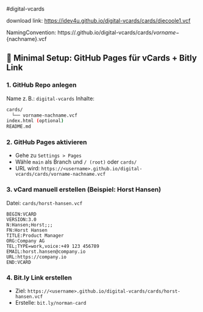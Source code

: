 #digital-vcards


download link: https://idev4u.github.io/digital-vcards/cards/diecoole1.vcf

NamingConvention: 
https://<username>.github.io/digital-vcards/cards/${vorname}-${nachname}.vcf

## 🚀 Minimal Setup: GitHub Pages für vCards + Bitly Link

### 1. **GitHub Repo anlegen**

Name z. B.: `digital-vcards`
Inhalte:

```bash
cards/
  └── vorname-nachname.vcf
index.html (optional)
README.md
```

### 2. **GitHub Pages aktivieren**

* Gehe zu `Settings > Pages`
* Wähle `main` als Branch und `/ (root)` oder `cards/`
* URL wird: `https://<username>.github.io/digital-vcards/cards/vorname-nachname.vcf`

### 3. **vCard manuell erstellen (Beispiel: Horst Hansen)**

Datei: `cards/horst-hansen.vcf`

```vcf
BEGIN:VCARD
VERSION:3.0
N:Hansen;Horst;;;
FN:Horst Hansen
TITLE:Product Manager
ORG:Company AG
TEL;TYPE=work,voice:+49 123 456789
EMAIL:horst.hansen@company.io
URL:https://company.io
END:VCARD
```

### 4. **Bit.ly Link erstellen**

* Ziel: `https://<username>.github.io/digital-vcards/cards/horst-hansen.vcf`
* Erstelle: `bit.ly/norman-card`
